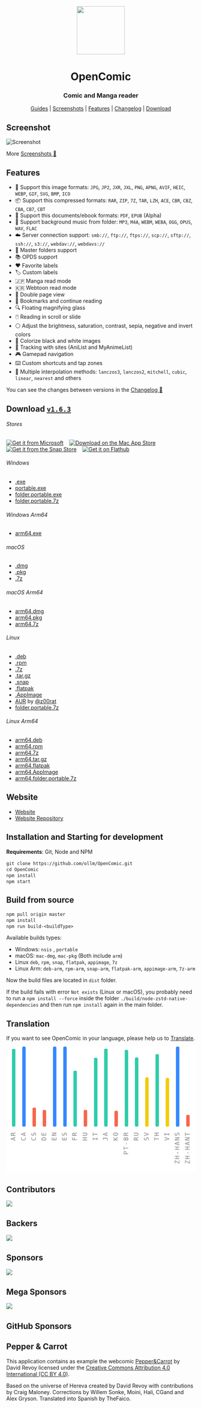 <div align="center" >
	<img src="https://raw.githubusercontent.com/ollm/OpenComic/master/images/icon-border-transparent.png" width="128px" height="128px"/>
</div>

<h1 align="center">
	OpenComic
</h1>

<h3 align="center">
	Comic and Manga reader
</h3>

<div align="center">

[Guides](https://opencomic.app/docs/category/guides) | [Screenshots](/SCREENSHOTS.MD) | [Features](#features) | [Changelog](/CHANGELOG.md) | [Download](#download)

</div>

## Screenshot

![Screenshot](https://raw.githubusercontent.com/ollm/OpenComic/master/images/screenshots/main.png "Screenshot")

More [Screenshots 📸](/SCREENSHOTS.MD)

## Features

- 🌄 Support this image formats: `JPG`, `JP2`, `JXR`, `JXL`, `PNG`, `APNG`, `AVIF`, `HEIC`, `WEBP`, `GIF`, `SVG`, `BMP`, `ICO`
- 📦 Support this compressed formats: `RAR`, `ZIP`, `7Z`, `TAR`, `LZH`, `ACE`, `CBR`, `CBZ`, `CBA`, `CB7`, `CBT`
- 📄 Support this documents/ebook formats: `PDF`, `EPUB` (Alpha)
- 🎵 Support background music from folder: `MP3`, `M4A`, `WEBM`, `WEBA`, `OGG`, `OPUS`, `WAV`, `FLAC`
- ☁️ Server connection support: `smb://`, `ftp://`, `ftps://`, `scp://`, `sftp://`, `ssh://`, `s3://`, `webdav://`, `webdavs://`
- 📁 Master folders support
- 📚 OPDS support
- ❤️ Favorite labels
- 🏷️ Custom labels
- 🇯🇵 Manga read mode
- 🇰🇷 Webtoon read mode
- 📖 Double page view
- 🔖 Bookmarks and continue reading
- 🔍 Floating magnifying glass
- 🖱️ Reading in scroll or slide
- ⚪ Adjust the brightness, saturation, contrast, sepia, negative and invert colors
- 🎨 Colorize black and white images
- 🔄 Tracking with sites (AniList and MyAnimeList)
- 🎮 Gamepad navigation
- ⌨️ Custom shortcuts and tap zones
- 🔢 Multiple interpolation methods: `lanczos3`, `lanczos2`, `mitchell`, `cubic`, `linear`, `nearest` and others

You can see the changes between versions in the [Changelog 📝](/CHANGELOG.md)

<a id="download"></a>

## Download [`v1.6.3`](https://github.com/ollm/OpenComic/releases)

###### Stores
<a href="https://apps.microsoft.com/detail/9PDCMVNFZ2KK"><img height="50" alt="Get it from Microsoft" title="Get it from Microsoft" src="https://raw.githubusercontent.com/ollm/OpenComic/master/images/store/microsoft-store.svg" /></a>
&nbsp;&nbsp;&nbsp;<a href="https://apps.apple.com/app/opencomic/id6464329463"><img height="50" alt="Download on the Mac App Store" title="Download on the Mac App Store" src="https://raw.githubusercontent.com/ollm/OpenComic/master/images/store/mac-app-store.svg" /></a>
&nbsp;&nbsp;&nbsp;<a href="https://snapcraft.io/opencomic"><img height="50" alt="Get it from the Snap Store" title="Get it from the Snap Store" src="https://raw.githubusercontent.com/ollm/OpenComic/master/images/store/snap-store.svg" /></a>
&nbsp;&nbsp;&nbsp;<a href="https://flathub.org/apps/app.opencomic.OpenComic"><img height="50" alt="Get it on Flathub" title="Get it on Flathub" src="https://raw.githubusercontent.com/ollm/OpenComic/master/images/store/flathub-store.svg" /></a>

###### Windows
- [.exe](https://github.com/ollm/OpenComic/releases/download/v1.6.3/OpenComic.Setup.1.6.3.exe)
- [portable.exe](https://github.com/ollm/OpenComic/releases/download/v1.6.3/OpenComic.Portable.1.6.3.exe)
- [folder.portable.exe](https://github.com/ollm/OpenComic/releases/download/v1.6.3/OpenComic.Folder.Portable.1.6.3.exe)
- [folder.portable.7z](https://github.com/ollm/OpenComic/releases/download/v1.6.3/OpenComic-Folder-Portable-1.6.3.7z)

###### Windows Arm64
- [arm64.exe](https://github.com/ollm/OpenComic/releases/download/v1.6.3/OpenComic.Setup.1.6.3.arm64.exe)

###### macOS
- [.dmg](https://github.com/ollm/OpenComic/releases/download/v1.6.3/OpenComic-1.6.3.dmg)
- [.pkg](https://github.com/ollm/OpenComic/releases/download/v1.6.3/OpenComic-1.6.3.pkg)
- [.7z](https://github.com/ollm/OpenComic/releases/download/v1.6.3/OpenComic-1.6.3-mac.7z)

###### macOS Arm64
- [arm64.dmg](https://github.com/ollm/OpenComic/releases/download/v1.6.3/OpenComic-1.6.3-arm64.dmg)
- [arm64.pkg](https://github.com/ollm/OpenComic/releases/download/v1.6.3/OpenComic-1.6.3-arm64.pkg)
- [arm64.7z](https://github.com/ollm/OpenComic/releases/download/v1.6.3/OpenComic-1.6.3-arm64-mac.7z)

###### Linux
- [.deb](https://github.com/ollm/OpenComic/releases/download/v1.6.3/opencomic_1.6.3_amd64.deb)
- [.rpm](https://github.com/ollm/OpenComic/releases/download/v1.6.3/opencomic-1.6.3.x86_64.rpm)
- [.7z](https://github.com/ollm/OpenComic/releases/download/v1.6.3/opencomic-1.6.3.7z)
- [.tar.gz](https://github.com/ollm/OpenComic/releases/download/v1.6.3/opencomic-1.6.3.tar.gz)
- [.snap](https://github.com/ollm/OpenComic/releases/download/v1.6.3/opencomic_1.6.3_amd64.snap)
- [.flatpak](https://github.com/ollm/OpenComic/releases/download/v1.6.3/OpenComic-1.6.3-x86_64.flatpak)
- [.AppImage](https://github.com/ollm/OpenComic/releases/download/v1.6.3/OpenComic-1.6.3.AppImage)
- [AUR](https://aur.archlinux.org/packages/opencomic-bin/) by [@z00rat](https://github.com/z00rat)
- [folder.portable.7z](https://github.com/ollm/OpenComic/releases/download/v1.6.3/opencomic-folder-portable-linux-1.6.3.7z)

###### Linux Arm64
- [arm64.deb](https://github.com/ollm/OpenComic/releases/download/v1.6.3/opencomic_1.6.3_arm64.deb)
- [arm64.rpm](https://github.com/ollm/OpenComic/releases/download/v1.6.3/opencomic-1.6.3.aarch64.rpm)
- [arm64.7z](https://github.com/ollm/OpenComic/releases/download/v1.6.3/opencomic-1.6.3-arm64.7z)
- [arm64.tar.gz](https://github.com/ollm/OpenComic/releases/download/v1.6.3/opencomic-1.6.3-arm64.tar.gz)
- [arm64.flatpak](https://github.com/ollm/OpenComic/releases/download/v1.6.3/OpenComic-1.6.3-aarch64.flatpak)
- [arm64.AppImage](https://github.com/ollm/OpenComic/releases/download/v1.6.3/OpenComic-1.6.3-arm64.AppImage)
- [arm64.folder.portable.7z](https://github.com/ollm/OpenComic/releases/download/v1.6.3/opencomic-folder-portable-linux-1.6.3-arm64.7z)

## Website

- [Website](https://opencomic.app)
- [Website Repository](https://github.com/ollm/OpenComic-Website)

## Installation and Starting for development
__Requirements__: Git, Node and NPM

```shell
git clone https://github.com/ollm/OpenComic.git
cd OpenComic
npm install
npm start
```

## Build from source

```shell
npm pull origin master
npm install
npm run build-<buildType>
```

Available builds types:

- Windows: `nsis` , `portable`
- macOS: `mac-dmg`, `mac-pkg` (Both include `arm`)
- Linux `deb`, `rpm`, `snap`, `flatpak`, `appimage`, `7z`
- Linux Arm: `deb-arm`, `rpm-arm`, `snap-arm`, `flatpak-arm`, `appimage-arm`, `7z-arm`

Now the build files are located in `dist` folder.

If the build fails with error `Not exists` (Linux or macOS), you probably need to run a `npm install --force` inside the folder `./build/node-zstd-native-dependencies` and then run `npm install` again in the main folder.

## Translation

If you want to see OpenComic in your language, please help us to [Translate](/TRANSLATE.md).

<a href="/TRANSLATE.md">
	<img src="https://raw.githubusercontent.com/ollm/OpenComic/master/images/translated.svg" />
</a>

## Contributors

<a href="https://github.com/ollm/OpenComic/graphs/contributors">
	<img src="https://opencollective.com/opencomic/contributors.svg?width=830&button=false&avatarHeight=42" />
</a>

## Backers

<a href="https://opencollective.com/opencomic#support">
	<img src="https://opencollective.com/opencomic/tiers/backers.svg?width=830"></a>
</a>

## Sponsors

<a href="https://opencollective.com/opencomic#support">
	<img src="https://opencollective.com/opencomic/tiers/sponsors.svg?width=830"></a>
</a>

## Mega Sponsors

<a href="https://opencollective.com/opencomic#support">
	<img src="https://opencollective.com/opencomic/tiers/sponsor.svg?width=830"></a>
</a>

## GitHub Sponsors

<!-- sponsors --><!-- sponsors -->

## Pepper & Carrot

This application contains as example the webcomic [Pepper&Carrot](https://www.peppercarrot.com) by David Revoy
licensed under the [Creative Commons Attribution 4.0 International (CC BY 4.0)](https://creativecommons.org/licenses/by/4.0/).

Based on the universe of Hereva created by David Revoy with contributions by Craig Maloney.
Corrections by Willem Sonke, Moini, Hali, CGand and Alex Gryson.
Translated into Spanish by TheFaico.
